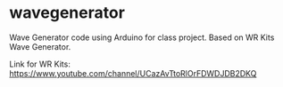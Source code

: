 # wavegenerator
Wave Generator code using Arduino for class project. Based on WR Kits Wave Generator.

Link for WR Kits: https://www.youtube.com/channel/UCazAvTtoRlOrFDWDJDB2DKQ
